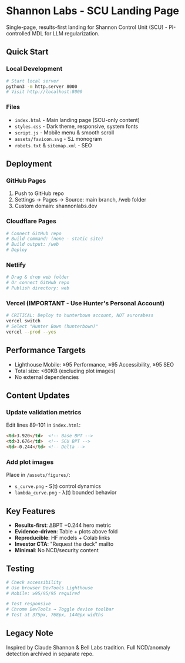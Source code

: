 # Shannon Labs - SCU Landing Page

Single-page, results-first landing for Shannon Control Unit (SCU) - PI-controlled MDL for LLM regularization.

## Quick Start

### Local Development
```bash
# Start local server
python3 -m http.server 8000
# Visit http://localhost:8000
```

### Files
- `index.html` - Main landing page (SCU-only content)
- `styles.css` - Dark theme, responsive, system fonts
- `script.js` - Mobile menu & smooth scroll
- `assets/favicon.svg` - S⟂ monogram
- `robots.txt` & `sitemap.xml` - SEO

## Deployment

### GitHub Pages
1. Push to GitHub repo
2. Settings → Pages → Source: main branch, /web folder
3. Custom domain: shannonlabs.dev

### Cloudflare Pages
```bash
# Connect GitHub repo
# Build command: (none - static site)
# Build output: /web
# Deploy
```

### Netlify
```bash
# Drag & drop web folder
# Or connect GitHub repo
# Publish directory: web
```

### Vercel (IMPORTANT - Use Hunter's Personal Account)
```bash
# CRITICAL: Deploy to hunterbown account, NOT aurorabess
vercel switch
# Select "Hunter Bown (hunterbown)"
vercel --prod --yes
```

## Performance Targets
- Lighthouse Mobile: ≥95 Performance, ≥95 Accessibility, ≥95 SEO
- Total size: <60KB (excluding plot images)
- No external dependencies

## Content Updates

### Update validation metrics
Edit lines 89-101 in `index.html`:
```html
<td>3.920</td>  <!-- Base BPT -->
<td>3.676</td>  <!-- SCU BPT -->
<td>−0.244</td> <!-- Delta -->
```

### Add plot images
Place in `/assets/figures/`:
- `s_curve.png` - S(t) control dynamics
- `lambda_curve.png` - λ(t) bounded behavior

## Key Features
- **Results-first**: ΔBPT −0.244 hero metric
- **Evidence-driven**: Table + plots above fold
- **Reproducible**: HF models + Colab links
- **Investor CTA**: "Request the deck" mailto
- **Minimal**: No NCD/security content

## Testing
```bash
# Check accessibility
# Use browser DevTools Lighthouse
# Mobile: ≥95/95/95 required

# Test responsive
# Chrome DevTools → Toggle device toolbar
# Test at 375px, 768px, 1440px widths
```

## Legacy Note
Inspired by Claude Shannon & Bell Labs tradition. Full NCD/anomaly detection archived in separate repo.